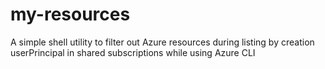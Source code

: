 # my-resources
A simple shell utility to filter out Azure resources during listing by creation userPrincipal in shared subscriptions while using Azure CLI
